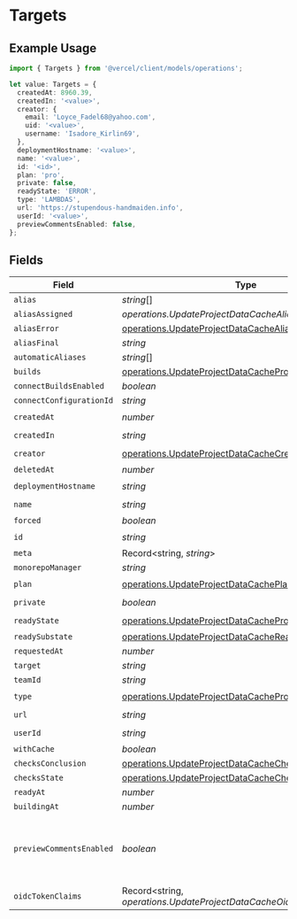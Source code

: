 # Targets

## Example Usage

```typescript
import { Targets } from '@vercel/client/models/operations';

let value: Targets = {
  createdAt: 8960.39,
  createdIn: '<value>',
  creator: {
    email: 'Loyce_Fadel68@yahoo.com',
    uid: '<value>',
    username: 'Isadore_Kirlin69',
  },
  deploymentHostname: '<value>',
  name: '<value>',
  id: '<id>',
  plan: 'pro',
  private: false,
  readyState: 'ERROR',
  type: 'LAMBDAS',
  url: 'https://stupendous-handmaiden.info',
  userId: '<value>',
  previewCommentsEnabled: false,
};
```

## Fields

| Field                    | Type                                                                                                                           | Required           | Description                                                    | Example |
| ------------------------ | ------------------------------------------------------------------------------------------------------------------------------ | ------------------ | -------------------------------------------------------------- | ------- |
| `alias`                  | _string_[]                                                                                                                     | :heavy_minus_sign: | N/A                                                            |         |
| `aliasAssigned`          | _operations.UpdateProjectDataCacheAliasAssigned_                                                                               | :heavy_minus_sign: | N/A                                                            |         |
| `aliasError`             | [operations.UpdateProjectDataCacheAliasError](../../models/operations/updateprojectdatacachealiaserror.md)                     | :heavy_minus_sign: | N/A                                                            |         |
| `aliasFinal`             | _string_                                                                                                                       | :heavy_minus_sign: | N/A                                                            |         |
| `automaticAliases`       | _string_[]                                                                                                                     | :heavy_minus_sign: | N/A                                                            |         |
| `builds`                 | [operations.UpdateProjectDataCacheProjectsBuilds](../../models/operations/updateprojectdatacacheprojectsbuilds.md)[]           | :heavy_minus_sign: | N/A                                                            |         |
| `connectBuildsEnabled`   | _boolean_                                                                                                                      | :heavy_minus_sign: | N/A                                                            |         |
| `connectConfigurationId` | _string_                                                                                                                       | :heavy_minus_sign: | N/A                                                            |         |
| `createdAt`              | _number_                                                                                                                       | :heavy_check_mark: | N/A                                                            |         |
| `createdIn`              | _string_                                                                                                                       | :heavy_check_mark: | N/A                                                            |         |
| `creator`                | [operations.UpdateProjectDataCacheCreator](../../models/operations/updateprojectdatacachecreator.md)                           | :heavy_check_mark: | N/A                                                            |         |
| `deletedAt`              | _number_                                                                                                                       | :heavy_minus_sign: | N/A                                                            |         |
| `deploymentHostname`     | _string_                                                                                                                       | :heavy_check_mark: | N/A                                                            |         |
| `name`                   | _string_                                                                                                                       | :heavy_check_mark: | N/A                                                            |         |
| `forced`                 | _boolean_                                                                                                                      | :heavy_minus_sign: | N/A                                                            |         |
| `id`                     | _string_                                                                                                                       | :heavy_check_mark: | N/A                                                            |         |
| `meta`                   | Record<string, _string_>                                                                                                       | :heavy_minus_sign: | N/A                                                            |         |
| `monorepoManager`        | _string_                                                                                                                       | :heavy_minus_sign: | N/A                                                            |         |
| `plan`                   | [operations.UpdateProjectDataCachePlan](../../models/operations/updateprojectdatacacheplan.md)                                 | :heavy_check_mark: | N/A                                                            |         |
| `private`                | _boolean_                                                                                                                      | :heavy_check_mark: | N/A                                                            |         |
| `readyState`             | [operations.UpdateProjectDataCacheProjectsReadyState](../../models/operations/updateprojectdatacacheprojectsreadystate.md)     | :heavy_check_mark: | N/A                                                            |         |
| `readySubstate`          | [operations.UpdateProjectDataCacheReadySubstate](../../models/operations/updateprojectdatacachereadysubstate.md)               | :heavy_minus_sign: | N/A                                                            |         |
| `requestedAt`            | _number_                                                                                                                       | :heavy_minus_sign: | N/A                                                            |         |
| `target`                 | _string_                                                                                                                       | :heavy_minus_sign: | N/A                                                            |         |
| `teamId`                 | _string_                                                                                                                       | :heavy_minus_sign: | N/A                                                            |         |
| `type`                   | [operations.UpdateProjectDataCacheProjectsResponseType](../../models/operations/updateprojectdatacacheprojectsresponsetype.md) | :heavy_check_mark: | N/A                                                            |         |
| `url`                    | _string_                                                                                                                       | :heavy_check_mark: | N/A                                                            |         |
| `userId`                 | _string_                                                                                                                       | :heavy_check_mark: | N/A                                                            |         |
| `withCache`              | _boolean_                                                                                                                      | :heavy_minus_sign: | N/A                                                            |         |
| `checksConclusion`       | [operations.UpdateProjectDataCacheChecksConclusion](../../models/operations/updateprojectdatacachechecksconclusion.md)         | :heavy_minus_sign: | N/A                                                            |         |
| `checksState`            | [operations.UpdateProjectDataCacheChecksState](../../models/operations/updateprojectdatacachechecksstate.md)                   | :heavy_minus_sign: | N/A                                                            |         |
| `readyAt`                | _number_                                                                                                                       | :heavy_minus_sign: | N/A                                                            |         |
| `buildingAt`             | _number_                                                                                                                       | :heavy_minus_sign: | N/A                                                            |         |
| `previewCommentsEnabled` | _boolean_                                                                                                                      | :heavy_minus_sign: | Whether or not preview comments are enabled for the deployment | false   |
| `oidcTokenClaims`        | Record<string, _operations.UpdateProjectDataCacheOidcTokenClaims_>                                                             | :heavy_minus_sign: | N/A                                                            |         |
